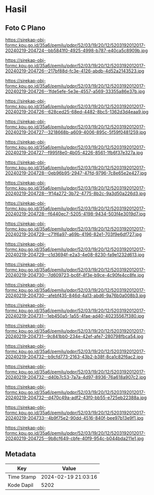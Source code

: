 # Hasil

## Foto C Plano

https://sirekap-obj-formc.kpu.go.id/35a6/pemilu/pdpr/52/03/19/20/12/5203192012017-20240219-204724--bb5841f0-4925-4998-b787-e40ca5c8909b.jpg

https://sirekap-obj-formc.kpu.go.id/35a6/pemilu/pdpr/52/03/19/20/12/5203192012017-20240219-204726--217bf88d-fc3e-4126-abdb-4d52a2143523.jpg

https://sirekap-obj-formc.kpu.go.id/35a6/pemilu/pdpr/52/03/19/20/12/5203192012017-20240219-204726--1fde5efe-5e3e-4557-a569-33355a86e37b.jpg

https://sirekap-obj-formc.kpu.go.id/35a6/pemilu/pdpr/52/03/19/20/12/5203192012017-20240219-204726--628ced25-68ed-4482-8bc5-1362d3d4eaa9.jpg

https://sirekap-obj-formc.kpu.go.id/35a6/pemilu/pdpr/52/03/19/20/12/5203192012017-20240219-204727--3218668b-a609-4006-895c-5f59f0481259.jpg

https://sirekap-obj-formc.kpu.go.id/35a6/pemilu/pdpr/52/03/19/20/12/5203192012017-20240219-204727--f995f8e0-4b05-4226-8561-1fb6f37e327a.jpg

https://sirekap-obj-formc.kpu.go.id/35a6/pemilu/pdpr/52/03/19/20/12/5203192012017-20240219-204728--0eb96b95-2947-47fd-9796-7c8e65e2e427.jpg

https://sirekap-obj-formc.kpu.go.id/35a6/pemilu/pdpr/52/03/19/20/12/5203192012017-20240219-204728--1f14a272-3b72-4775-8b2c-9a3d50a226d3.jpg

https://sirekap-obj-formc.kpu.go.id/35a6/pemilu/pdpr/52/03/19/20/12/5203192012017-20240219-204728--f6440ec7-5205-4198-9434-503f4e3019d7.jpg

https://sirekap-obj-formc.kpu.go.id/35a6/pemilu/pdpr/52/03/19/20/12/5203192012017-20240219-204729--c71f6a97-a69b-4196-82e1-703f9e6df727.jpg

https://sirekap-obj-formc.kpu.go.id/35a6/pemilu/pdpr/52/03/19/20/12/5203192012017-20240219-204729--c1d3694f-e2a3-4e08-8230-fa9e1232d613.jpg

https://sirekap-obj-formc.kpu.go.id/35a6/pemilu/pdpr/52/03/19/20/12/5203192012017-20240219-204730--7d609723-bc6f-4f3e-b9ce-4c90fe4cc8fe.jpg

https://sirekap-obj-formc.kpu.go.id/35a6/pemilu/pdpr/52/03/19/20/12/5203192012017-20240219-204730--afebf435-846d-4a13-abd6-9a76b0a008b3.jpg

https://sirekap-obj-formc.kpu.go.id/35a6/pemilu/pdpr/52/03/19/20/12/5203192012017-20240219-204731--1eb450a5-1a55-4fae-ad40-40235567f380.jpg

https://sirekap-obj-formc.kpu.go.id/35a6/pemilu/pdpr/52/03/19/20/12/5203192012017-20240219-204731--9c841bb0-234e-42ef-afe7-280798fbca54.jpg

https://sirekap-obj-formc.kpu.go.id/35a6/pemilu/pdpr/52/03/19/20/12/5203192012017-20240219-204732--b9cfd773-2163-43b2-b38f-8ca1c82f6ac2.jpg

https://sirekap-obj-formc.kpu.go.id/35a6/pemilu/pdpr/52/03/19/20/12/5203192012017-20240219-204732--d40b7c53-7a7a-4d97-8936-76a618a907c2.jpg

https://sirekap-obj-formc.kpu.go.id/35a6/pemilu/pdpr/52/03/19/20/12/5203192012017-20240219-204732--d470c49a-adf2-43f0-bb55-e725eb22388a.jpg

https://sirekap-obj-formc.kpu.go.id/35a6/pemilu/pdpr/52/03/19/20/12/5203192012017-20240219-204733--4b9f75e2-90dd-4516-840f-bee97b13e9f1.jpg

https://sirekap-obj-formc.kpu.go.id/35a6/pemilu/pdpr/52/03/19/20/12/5203192012017-20240219-204725--9b8cf649-cbfe-40f9-954c-b044bda211e1.jpg


## Metadata

| Key        | Value               |
| ---------- | ------------------- |
| Time Stamp | 2024-02-19 21:03:16 |
| Kode Dapil | 5202                |



